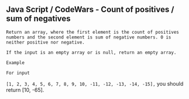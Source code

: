 ## Java Script / CodeWars - Count of positives / sum of negatives ##

    Return an array, where the first element is the count of positives numbers and the second element is sum of negative numbers. 0 is neither positive nor negative.

    If the input is an empty array or is null, return an empty array.

`Example`

    For input 
`[1, 2, 3, 4, 5, 6, 7, 8, 9, 10, -11, -12, -13, -14, -15],`
    you should return [10, -65].



